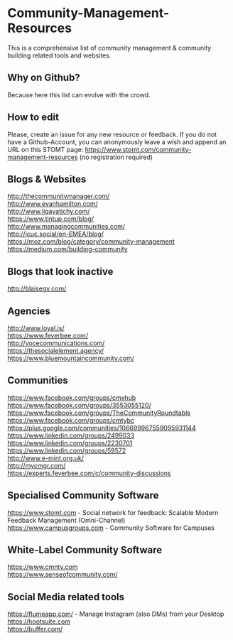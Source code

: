 # Community-Management-Resources
This is a comprehensive list of community management &amp; community building related tools and websites.

## Why on Github?
Because here this list can evolve with the crowd.

## How to edit
Please, create an issue for any new resource or feedback. If you do not have a Github-Account, you can anonymously leave a wish and append an URL on this STOMT page: https://www.stomt.com/community-management-resources (no registration required)

## Blogs & Websites
http://thecommunitymanager.com/    
http://www.evanhamilton.com/   
http://www.ligayatichy.com/   
https://www.tintup.com/blog/   
http://www.managingcommunities.com/   
http://icuc.social/en-EMEA/blog/   
https://moz.com/blog/category/community-management   
https://medium.com/building-community   

## Blogs that look inactive 
http://blaisegv.com/   

## Agencies
http://www.loyal.is/   
https://www.feverbee.com/   
http://vocecommunications.com/   
https://thesocialelement.agency/   
https://www.bluemountaincommunity.com/   

## Communities
https://www.facebook.com/groups/cmxhub   
https://www.facebook.com/groups/3553055120/   
https://www.facebook.com/groups/TheCommunityRoundtable   
https://www.facebook.com/groups/cmtybc   
https://plus.google.com/communities/106699967559095931144   
https://www.linkedin.com/groups/2499033   
https://www.linkedin.com/groups/2230701   
https://www.linkedin.com/groups/59572   
http://www.e-mint.org.uk/   
http://mycmgr.com/   
https://experts.feverbee.com/c/community-discussions   

## Specialised Community Software
https://www.stomt.com - Social network for feedback: Scalable Modern Feedback Management (Omni-Channel)   
https://www.campusgroups.com - Community Software for Campuses   

## White-Label Community Software
https://www.cmnty.com   
https://www.senseofcommunity.com/   

## Social Media related tools
https://flumeapp.com/ - Manage Instagram (also DMs) from your Desktop    
https://hootsuite.com   
https://buffer.com/   



